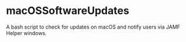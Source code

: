 # macOSSoftwareUpdates
A bash script to check for updates on macOS and notify users via JAMF Helper windows.
